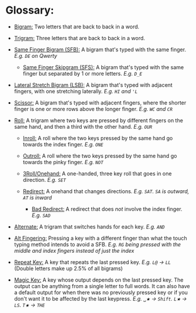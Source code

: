 # Glossary:
  
- <ins>Bigram:</ins> Two letters that are back to back in a word.

- <ins>Trigram:</ins> Three letters that are back to back in a word.

- <ins>Same Finger Bigram (SFB):</ins> A bigram that's typed with the same finger. *E.g. `DE` on Qwerty*

  - <ins>Same Finger Skipgram (SFS):</ins> A bigram that's typed with the same finger but separated by 1 or more letters. *E.g. `D_E`*

-  <ins>Lateral Stretch Bigram (LSB):</ins> A bigram that's typed with adjacent fingers, with one stretching laterally. *E.g. `HI` and `'L`*

- <ins>Scissor:</ins> A bigram that's typed with adjacent fingers, where the shorter finger is one or more rows above the longer finger. *E.g. `WC` and `CR`*

- <ins>Roll:</ins> A trigram where two keys are pressed by different fingers on the same hand, and then a third with the other hand. *E.g. `OUR`*

  - <ins>Inroll:</ins> A roll where the two keys pressed by the same hand go towards the index finger. *E.g. `ONE`*

  - <ins>Outroll:</ins> A roll where the two keys pressed by the same hand go towards the pinky finger. *E.g. `NOT`*

  - <ins>3Roll/Onehand:</ins> A one-handed, three key roll that goes in one direction. *E.g. `SET`*

  - <ins>Redirect:</ins> A onehand that changes directions. *E.g. `SAT`. `SA` is outward, `AT` is inward*

    - <ins>Bad Redirect:</ins> A redirect that does *not* involve the index finger. *E.g. `SAD`*
  
- <ins>Alternate:</ins> A trigram that switches hands for each key. *E.g. `AND`*

- <ins>Alt Fingering:</ins> Pressing a key with a different finger than what the touch typing method intends to avoid a SFB. *E.g. `RG` being pressed with the middle and index fingers instead of just the index*

- <ins>Repeat Key:</ins> A key that repeats the last pressed key. *E.g. `L@` → `LL`* (Double letters make up 2.5% of all bigrams)

- <ins>Magic Key:</ins> A key whose output depends on the last pressed key. The output can be anything from a single letter to full words. It can also have a default output for when there was no previously pressed key or if you don't want it to be affected by the last keypress. *E.g. ‎`␣★` → `Shift`. ‎`L★` → `LS`. ‎`T★` → `THE`*
